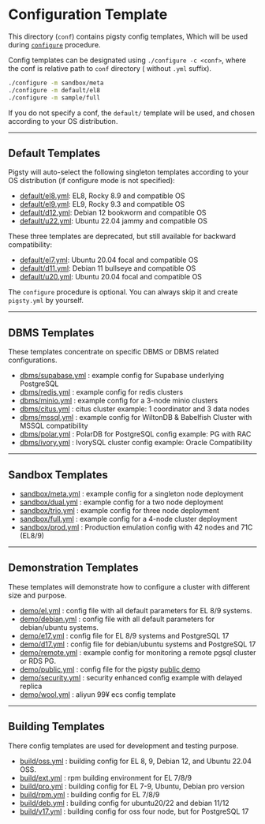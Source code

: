 # Configuration Template

This directory (`conf`) contains pigsty config templates, Which will be used
during [`configure`](https://pigsty.io/docs/setup/install/#configure) procedure.

Config templates can be designated using `./configure -c <conf>`, where the conf is relative path to `conf` directory (
without `.yml` suffix).

```bash
./configure -m sandbox/meta
./configure -m default/el8
./configure -m sample/full
```

If you do not specify a conf, the `default/` template will be used, and chosen according to your OS distribution.



----------

## Default Templates

Pigsty will auto-select the following singleton templates according to your OS distribution (if configure mode is not
specified):

* [default/el8.yml](default/el8.yml): EL8, Rocky 8.9 and compatible OS
* [default/el9.yml](default/el9.yml): EL9, Rocky 9.3 and compatible OS
* [default/d12.yml](default/d12.yml): Debian 12 bookworm and compatible OS
* [default/u22.yml](default/u22.yml): Ubuntu 22.04 jammy and compatible OS

These three templates are deprecated, but still available for backward compatibility:

* [default/el7.yml](default/el7.yml): Ubuntu 20.04 focal and compatible OS
* [default/d11.yml](default/d11.yml): Debian 11 bullseye and compatible OS
* [default/u20.yml](default/u20.yml): Ubuntu 20.04 focal and compatible OS

The `configure` procedure is optional. You can always skip it and create `pigsty.yml` by yourself.

----------

## DBMS Templates

These templates concentrate on specific DBMS or DBMS related configurations.

* [dbms/supabase.yml](dbms/supabase.yml) : example config for Supabase underlying PostgreSQL
* [dbms/redis.yml](dbms/redis.yml) : example config for redis clusters
* [dbms/minio.yml](dbms/minio.yml) : example config for a 3-node minio clusters
* [dbms/citus.yml](dbms/citus.yml) : citus cluster example: 1 coordinator and 3 data nodes
* [dbms/mssql.yml](dbms/mssql.yml) : example config for WiltonDB & Babelfish Cluster with MSSQL compatibility
* [dbms/polar.yml](dbms/polar.yml) : PolarDB for PostgreSQL config example: PG with RAC
* [dbms/ivory.yml](dbms/ivory.yml) : IvorySQL cluster config example: Oracle Compatibility


----------

## Sandbox Templates

* [sandbox/meta.yml](sandbox/meta.yml) : example config for a singleton node deployment
* [sandbox/dual.yml](sandbox/dual.yml) : example config for a two node deployment
* [sandbox/trio.yml](sandbox/trio.yml) : example config for three node deployment
* [sandbox/full.yml](sandbox/full.yml) : example config for a 4-node cluster deployment
* [sandbox/prod.yml](sandbox/prod.yml) : Production emulation config with 42 nodes and 71C (EL8/9)

----------

## Demonstration Templates

These templates will demonstrate how to configure a cluster with different size and purpose.

* [demo/el.yml](demo/remote.yml) : config file with all default parameters for EL 8/9 systems.
* [demo/debian.yml](demo/public.yml) : config file with all default parameters for debian/ubuntu systems.
* [demo/e17.yml](demo/e17.yml) : config file for EL 8/9 systems and PostgreSQL 17
* [demo/d17.yml](demo/d17.yml) : config file for debian/ubuntu systems and PostgreSQL 17
* [demo/remote.yml](demo/remote.yml) : example config for monitoring a remote pgsql cluster or RDS PG.
* [demo/public.yml](demo/public.yml) : config file for the pigsty [public demo](https://demo.pigsty.cc)
* [demo/security.yml](sdemo/ecurity.yml) : security enhanced config example with delayed replica
* [demo/wool.yml](demo/wool.yml) : aliyun 99¥ ecs config template

----------

## Building Templates

There config templates are used for development and testing purpose.

* [build/oss.yml](build/oss.yml) : building config for EL 8, 9, Debian 12, and Ubuntu 22.04 OSS.
* [build/ext.yml](build/ext.yml) : rpm building environment for EL 7/8/9
* [build/pro.yml](build/pro.yml) : building config for EL 7-9, Ubuntu, Debian pro version
* [build/rpm.yml](build/rpm.yml) : building config for EL 7/8/9
* [build/deb.yml](build/deb.yml) : building config for ubuntu20/22 and debian 11/12
* [build/v17.yml](build/v17.yml) : building config for oss four node, but for PostgreSQL 17
